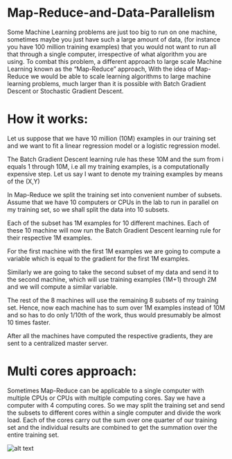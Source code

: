 # Map-Reduce-and-Data-Parallelism

Some Machine Learning problems are just too big to run on one machine, sometimes maybe you just have such a large amount of data, (for instance you have 100 million training examples) that you would not want to run all that through a single computer, irrespective of what algorithm you are using. To combat this problem, a different approach to large scale Machine Learning known as the “Map-Reduce” approach, With the idea of Map-Reduce we would be able to scale learning algorithms to large machine learning problems, much larger than it is possible with Batch Gradient Descent or Stochastic Gradient Descent.

# How it works:
Let us suppose that we have 10 million (10M) examples in our training set and we want to fit a linear regression model or a logistic regression model.

The Batch Gradient Descent learning rule has these 10M and the sum from i equals 1 through 10M, i.e all my training examples, is a computationally expensive step.
Let us say I want to denote my training examples by means of the (X,Y) 

In Map-Reduce we split the training set into convenient number of subsets. Assume that we have 10 computers or CPUs in the lab to run in parallel on my training set, so we shall split the data into 10 subsets.

Each of the subset has 1M examples for 10 different machines. Each of these 10 machine will now run the Batch Gradient Descent learning rule for their respective 1M examples.

For the first machine with the first 1M examples we are going to compute a variable which is equal to the gradient for the first 1M examples.

Similarly we are going to take the second subset of my data and send it to the second machine, which will use training examples (1M+1) through 2M and we will compute a similar variable.

The rest of the 8 machines will use the remaining 8 subsets of my training set. Hence, now each machine has to sum over 1M examples instead of 10M and so has to do only 1/10th of the work, thus would presumably be almost 10 times faster.

After all the machines have computed the respective gradients, they are sent to a centralized master server.

# Multi cores approach:
Sometimes Map-Reduce can be applicable to a single computer with multiple CPUs or CPUs with multiple computing cores.
Say we have a computer with 4 computing cores. 
So we may split the training set and send the subsets to different cores within a single computer and divide the work load.
Each of the cores carry out the sum over one quarter of our training set and the individual results are combined to get the summation over the entire training set.

![alt text](https://github.com/thecodebuzz/FileSizePOC/blob/master/TheCodebuzz.png?raw=true)
